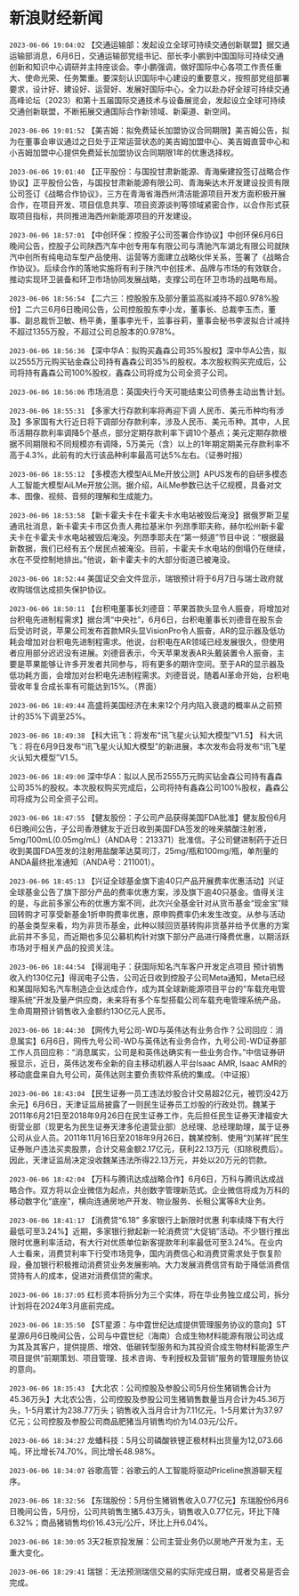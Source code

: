 # 新浪财经新闻
`2023-06-06 19:04:02` 【交通运输部：发起设立全球可持续交通创新联盟】据交通运输部消息，6月6日，交通运输部党组书记、部长李小鹏到中国国际可持续交通创新和知识中心调研并主持座谈会。李小鹏强调，做好国际中心各项工作责任重大、使命光荣、任务繁重。要深刻认识国际中心建设的重要意义，按照部党组部署要求，设计好、建设好、运营好、发展好国际中心，全力以赴办好全球可持续交通高峰论坛（2023）和第十五届国际交通技术与设备展览会，发起设立全球可持续交通创新联盟，不断拓展交通国际合作新领域、新渠道、新空间。

`2023-06-06 19:01:52` 【美吉姆：拟免费延长加盟协议合同期限】美吉姆公告，拟为在董事会审议通过之日处于正常运营状态的美吉姆加盟中心、美吉姆直营中心和小吉姆加盟中心提供免费延长加盟协议合同期限1年的优惠选择权。

`2023-06-06 19:01:40` 【正平股份：与国投甘肃新能源、青海柴建投签订战略合作协议】正平股份公告，与国投甘肃新能源有限公司、青海柴达木开发建设投资有限公司签订《战略合作协议》，三方在青海省海西州清洁能源项目开发方面积极开展合作，在项目开发、项目信息共享、项目资源谈判等领域紧密合作，以合作形式获取项目指标，共同推进海西州新能源项目的开发建设。

`2023-06-06 18:57:01` 【中创环保：控股子公司签署合作协议】中创环保6月6日晚间公告，控股子公司陕西汽车中创专用车有限公司与清驰汽车湖北有限公司就陕汽中创所有纯电动车型产品使用、运营等方面建立战略伙伴关系，签署了《战略合作协议》。后续合作的落地实施将有利于陕汽中创技术、品牌与市场的有效联合，推动实现环卫装备和环卫市场协同发展战略，支撑公司在环卫市场的战略布局。

`2023-06-06 18:56:54` 【二六三：控股股东及部分董监高拟减持不超0.978%股份】二六三6月6日晚间公告，公司控股股东李小龙，董事长、总裁李玉杰，董事、副总裁忻卫敏、杨平勇，董事李光千，监事谷莉，董事会秘书李波拟合计减持不超过1355万股，不超过公司总股本的0.978%。

`2023-06-06 18:56:36` 【深中华A：拟购买鑫森公司35%股权】深中华A公告，拟以2555万元购买钻金森公司持有鑫森公司35%的股权。本次股权购买完成后，公司将持有鑫森公司100%股权，鑫森公司将成为公司全资子公司。

`2023-06-06 18:56:06` 市场消息：英国央行今天可能结束公司债券主动出售计划。

`2023-06-06 18:55:31` 【多家大行存款利率将再迎下调 人民币、美元币种均有涉及】多家国有大行近日将下调部分存款利率，涉及人民币、美元币种。其中，人民币活期存款利率调降5个基点，部分定期存款利率下调10个基点；美元定期存款根据不同期限和不同规模亦有调降，5万美元（含）以上的1年期定期美元存款利率不高于4.3%，此前有的大行该品种利率最高可达5%左右。（证券时报）

`2023-06-06 18:55:12` 【多模态大模型AiLMe开放公测】APUS发布的自研多模态人工智能大模型AiLMe开放公测。据介绍，AiLMe参数已达千亿规模，具备对文本、图像、视频、音频的理解和生成能力。

`2023-06-06 18:53:58` 【新卡霍夫卡在卡霍夫卡水电站被毁后淹没】据俄罗斯卫星通讯社消息，新卡霍夫卡市区负责人弗拉基米尔·列昂季耶夫称，赫尔松州新卡霍夫卡在卡霍夫卡水电站被毁后淹没。列昂季耶夫在“第一频道”节目中说：“根据最新数据，我们已经有五个居民点被淹没。目前，卡霍夫卡水电站的倒塌仍在继续，水在不受控制地排出。”他说，新卡霍夫卡的大部分街道已被淹没。

`2023-06-06 18:52:44` 美国证交会文件显示，瑞银预计将于6月7日与瑞士政府就收购瑞信达成损失保护协议。

`2023-06-06 18:50:11` 【台积电董事长刘德音：苹果首款头显令人振奋，将增加对台积电先进制程需求】据台湾“中央社”，6月6日，台积电董事长刘德音在股东会后受访时说，苹果公司发布首款MR头显VisionPro令人振奋，AR的显示器及低功耗会增加对台积电先进制程需求。他说，台积电在AR领域已经发展很久，但使用者应用部分迟迟没有进展。刘德音表示，今天苹果发表AR头戴装置令人振奋，主要是苹果能够让许多开发者共同参与，将有更多的期许空间。至于AR的显示器及低功耗方面，会增加对台积电先进制程需求。刘德音说，随着AI革命开始，台积电营收年复合成长率有可能达到15%。（界面）

`2023-06-06 18:49:44` 高盛将美国经济在未来12个月内陷入衰退的概率从之前预计的35%下调至25%。

`2023-06-06 18:49:38` 【科大讯飞：将发布“讯飞星火认知大模型”V1.5】 科大讯飞：将在6月9日发布“讯飞星火认知大模型”的新进展，本次发布会将发布“讯飞星火认知大模型”V1.5。

`2023-06-06 18:49:00` 深中华A：拟以人民币2555万元购买钻金森公司持有鑫森公司35%的股权。本次股权购买完成后，公司将持有鑫森公司100%股权，鑫森公司将成为公司全资子公司。

`2023-06-06 18:47:55` 【健友股份：子公司产品获得美国FDA批准】健友股份6月6日晚间公告，子公司香港健友于近日收到美国FDA签发的唑来膦酸注射液，5mg/100mL(0.05mg/mL)（ANDA号：213371）批准信。子公司健进制药于近日收到美国FDA签发的注射用盐酸苯达莫司汀，25mg/瓶和100mg/瓶，单剂量的ANDA最终批准通知（ANDA号：211001）。

`2023-06-06 18:45:13` 【兴证全球基金旗下逾40只产品开展费率优惠活动】兴证全球基金公告了旗下部分产品的费率优惠方案，涉及旗下逾40只基金。值得关注的是，与此前多家公布的优惠方案不同，此次兴全基金针对从货币基金“现金宝”赎回转购才可享受新基金1折申购费率优惠，原申购费率仍未发生改变。从参与活动的基金类型来看，均为非货币基金，此种以赎回货基转购非货基并给予优惠的方案此前并不多见，而近期也多见公募机构针对旗下部分产品进行降费优惠，以期活跃市场对于相关产品的投资关注。

`2023-06-06 18:44:54` 【得润电子：获国际知名汽车客户开发定点项目 预计销售收入约130亿元】得润电子公告，公司近日收到控股子公司Meta通知，Meta已经和某国际知名汽车制造企业达成合作，成为其全球新能源项目平台的“车载充电管理系统”开发及量产供应商，未来将有多个车型搭载公司车载充电管理系统产品，生命周期预计销售收入金额约130亿元人民币。

`2023-06-06 18:44:30` 【网传九号公司-WD与英伟达有业务合作？公司回应：消息属实】6月6日，网传九号公司-WD与英伟达有业务合作，九号公司-WD证券部工作人员回应称：“消息属实，公司是和英伟达确实有一些业务合作。”中信证券研报显示，近日，英伟达发布全新的自主移动机器人平台Isaac AMR, Isaac AMR的移动底盘来自九号公司，英伟达则主要负责软件系统的集成。（中证报）

`2023-06-06 18:43:04` 【民生证券一员工违法炒股合计交易超2亿元，被罚没42万余元】6月6日，天津证监局披露了一则民生证券员工炒股的行政处罚。魏某于2011年6月21日至2018年9月26日在民生证券工作，先后担任民生证券天津福安大街营业部（现更名为民生证券天津多伦道营业部）总经理、总经理助理，属于证券公司从业人员。2011年11月16日至2018年9月26日，魏某控制、使用“刘某祥”民生证券账户违法买卖股票，合计交易金额2.17亿元，获利22.13万元（扣除税费后）。因此，天津证监局决定没收魏某违法所得22.13万元，并处以20万元的罚款。

`2023-06-06 18:42:04` 【万科与腾讯达成战略合作】6月6日，万科与腾讯达成战略合作。双方将以企业微信为起点，共创数字管理新范式。企业微信将成为万科的移动数字化“底座”，横向连通房地产开发、物业服务、长租公寓等8大业务。

`2023-06-06 18:41:17` 【消费贷“6.18” 多家银行上新限时优惠 利率续降下有大行最低可至3.24%】近期，多家银行掀起新一轮消费贷“大促销”活动。不少银行推出限时优惠利率活动，有大行对优质单位新客提款年利率最低可至3.24%。在业内人士看来，消费贷利率下行受市场竞争，国内消费信心和消费贷需求处于恢复阶段，叠加银行积极推动消费贷业务发展影响。大力发展消费信贷有助于降低消费信贷持有人的成本，促进对消费信贷的需求。

`2023-06-06 18:37:05` 红杉资本将拆分为三个实体，将在华业务独立成公司，拆分计划将在2024年3月底前完成。

`2023-06-06 18:35:50` 【ST星源：与中霆世纪达成提供管理服务协议的意向】ST星源6月6日晚间公告，公司与中霆世纪（海南）合成生物材料能源有限公司达成为其及其客户，提供提质、增效、低碳转型服务和为其投资合成生物材料能源生产项目提供“前期策划、项目管理、技术咨询、专利授权及营销”服务的管理服务协议的意向。

`2023-06-06 18:35:43` 【大北农：公司控股及参股公司5月份生猪销售合计为45.36万头】大北农公告，公司控股及参股公司生猪销售数量当月合计为45.36万头，1-5月累计为238.77万头；销售收入当月合计为7.11亿元，1-5月累计为37.97亿元；公司控股及参股公司商品肥猪当月销售均价为14.03元/公斤。

`2023-06-06 18:34:27` 龙蟠科技：5月公司磷酸铁锂正极材料出货量为12,073.66吨，环比增长74.70%，同比增长48.98%。

`2023-06-06 18:34:07` 谷歌高管：谷歌云的人工智能将驱动Priceline旅游聊天程序。

`2023-06-06 18:32:56` 【东瑞股份：5月份生猪销售收入0.77亿元】东瑞股份6月6日晚间公告，5月份，公司共销售生猪5.43万头，销售收入0.77亿元，环比下降6.32%；商品猪销售均价16.43元/公斤，环比上升6.04%。

`2023-06-06 18:30:05` 3天2板京投发展：公司主营业务仍以房地产开发为主，无重大变化。

`2023-06-06 18:29:41` 瑞银：无法预测瑞信交易的实际完成日期，或者交易是否会完成。

